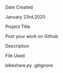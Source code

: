 Date Created

January 23rd,2020

Project Title

Post your work on Github

Description



File Used

bikeshare.py .gitignore

